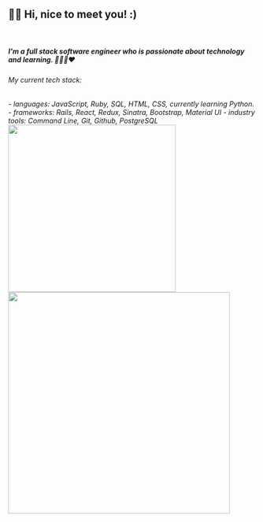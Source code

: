 
<h2 align="left">👋🏼 Hi, nice to meet you! :)</h2>
<br>

<h5>I'm a full stack software engineer who is passionate about technology and learning. 👩🏻‍💻❤️ </h5>

<h6>My current tech stack: <h6>
- languages: JavaScript, Ruby, SQL, HTML, CSS, currently learning Python. 
- frameworks: Rails, React, Redux, Sinatra, Bootstrap, Material UI
- industry tools: Command Line, Git, Github, PostgreSQL

<br>
<div>

 <a align="left">
  <img src="https://github-readme-stats.vercel.app/api/top-langs/?username=user01010011&layout=compact&langs_count=5&theme=default" width="340"/>
</a>

<a align="right">
  <img src="https://github-readme-stats.vercel.app/api/?username=user01010011&hide=stars,issues,contribs&count_private=true&theme=default&showicons=true" width="450"/>
</a> &nbsp;&nbsp;&nbsp;&nbsp; 

</div>
 <br> 

<!-- 
 <p align="center"><img src="https://komarev.com/ghpvc/?username=user01010011" alt="user01010011"/></p> -->

<!---
user01010011/user01010011 is a ✨ special ✨ repository because its `README.md` (this file) appears on your GitHub profile.
You can click the Preview link to take a look at your changes.
--->
